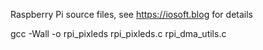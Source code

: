 Raspberry Pi source files, see https://iosoft.blog for details

gcc -Wall -o rpi_pixleds rpi_pixleds.c rpi_dma_utils.c